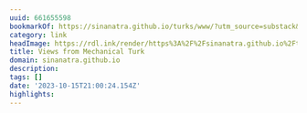 ```yaml
---
uuid: 661655598
bookmarkOf: https://sinanatra.github.io/turks/www/?utm_source=substack&utm_medium=email
category: link
headImage: https://rdl.ink/render/https%3A%2F%2Fsinanatra.github.io%2Fturks%2Fwww%2F%3Futm_source%3Dsubstack%26utm_medium%3Demail
title: Views from Mechanical Turk
domain: sinanatra.github.io
description:
tags: []
date: '2023-10-15T21:00:24.154Z'
highlights:
---
```




